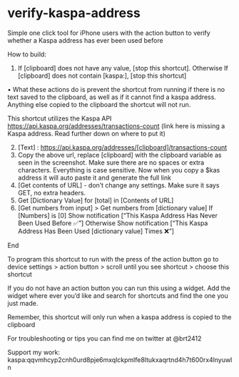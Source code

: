 # verify-kaspa-address
Simple one click tool for iPhone users with the action button to verify whether a Kaspa address has ever been used before 



How to build: 

1. If [clipboard] does not have any value, [stop this shortcut]. 
       Otherwise 
          If [clipboard] does not contain [kaspa:], [stop this shortcut] 

• What these actions do is prevent the shortcut from running if there is no text saved to the clipboard, as well as if it cannot find a kaspa address. Anything else copied to the clipboard the shortcut will not run. 

This shortcut utilizes the Kaspa API  https://api.kaspa.org/addresses/transactions-count (link here is missing a Kaspa address. Read further down on where to put it)

2. [Text] :  https://api.kaspa.org/addresses/[clipboard]/transactions-count
3. Copy the above url, replace [clipboard] with the clipboard variable as seen in the screenshot. Make sure there are no spaces or extra characters. Everything is case sensitive. Now when you copy a $kas address it will auto paste it and generate the full link
4.  [Get contents of URL] - don’t change any settings. Make sure it says GET, no extra headers.
5. Get [Dictionary Value] for [total] in [Contents of URL] 
6. [Get numbers from input] > Get numbers from [dictionary value] 
   If [Numbers] is [0] 
    Show notification [“This          Kaspa Address Has Never Been Used Before ✅”]
   Otherwise 
     Show notification [“This Kaspa Address Has Been Used [dictionary value] Times ❌”]

End

To program this shortcut to run with the press of the action button go to device settings > action button > scroll until you see shortcut > choose this shortcut 

If you do not have an action button you can run this using a widget. Add the widget where ever you’d like and search for shortcuts and find the one you just made. 

Remember, this shortcut will only run when a kaspa address is copied to the clipboard

For troubleshooting or tips you can find me on twitter at @brt2412

Support my work: kaspa:qqvmhcyp2cnh0urd8pje6mxqlckpmlfe8ltukxaqrtnd4h7t600rx4lnyuwln
